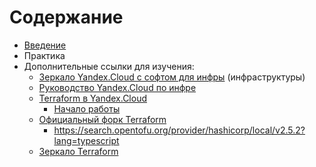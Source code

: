 # Содержание

- [Введение](https://github.com/lamjob1993/terraform-monitoring/tree/main/terraform/beggining)
- Практика
- Дополнительные ссылки для изучения:
  - [Зеркало Yandex.Cloud с софтом для инфры](https://mirror.yandex.ru/) (инфраструктуры)
  - [Руководство Yandex.Cloud по инфре](https://yandex.cloud/ru/docs/tutorials/) 
  - [Terraform в Yandex.Cloud](https://yandex.cloud/ru/blog/posts/2019/03/terraform)
    - [Начало работы](https://yandex.cloud/ru/docs/tutorials/infrastructure-management/terraform-quickstart)
  - [Официальный форк Terraform](https://opentofu.org/docs/intro/install/deb/)
    - https://search.opentofu.org/provider/hashicorp/local/v2.5.2?lang=typescript
  - [Зеркало Terraform ](https://terraform-registry-mirror.ru/)
